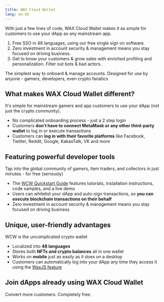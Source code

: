 ```yaml
---
title: WAX Cloud Wallet
lang: en-US
---
```


With just a few lines of code, WAX Cloud Wallet makes it as simple for customers to use your dApp as any mainstream app.

1. Free SSO in 48 languages, using our free single sign on software.
2. Zero investment in account security & management means you stay focused on driving business.
3. Get to know your customers & grow sales with enriched profiling and personalization. Filter out bots & bad actors.

The simplest way to onboard & manage accounts.
Designed for use by anyone - gamers, developers, even crypto fanatics

## What makes WAX Cloud Wallet different?
It's simple for mainstream gamers and app customers to use your dApp (not just the crypto community).

* No complicated onboarding process - just a 2 step login
* Customers <b>don't have to connect MetaMask or any other third-party wallet</b> to log in or execute transactions
* Customers can <b>log in with their favorite platforms</b> like Facebook, Twitter, Reddit, Google, KakaoTalk, VK and more

## Featuring powerful developer tools

Tap into the global community of gamers, item traders, and collectors in just minutes - for free (seriously)

* The [WCW Quickstart Guide](./waxjs/waxjs_qstart.md) features tutorials, installation instructions, code samples, and a live demo
* Users can whitelist your dApp and auto-sign transactions, so <b>you can execute blockchain transactions on their behalf</b>
* Zero investment in account security & management means you stay focused on driving business

## Unique, user-friendly advantages

WCW is the uncomplicated crypto wallet

* Localized into <b>48 languages</b>
* Stores both <b>NFTs and crypto balances</b> all in one wallet
* Works on <b>mobile</b> just as easily as it does on a desktop
* Customers can automatically log into your dApp any time they access it using the [WaxJS feature](./waxjs)

## Join dApps already using WAX Cloud Wallet

Convert more customers. Completely free.

